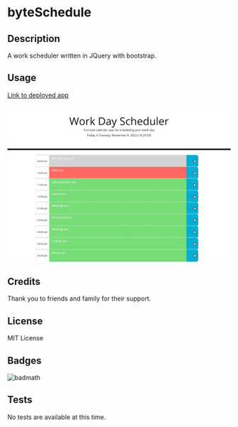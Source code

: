 # byteSchedule

## Description

A work scheduler written in JQuery with bootstrap.

## Usage

[Link to deployed app](https://lesley-byte.github.io/byteSchedule/)

![screenshot](./assets/images/screenshot.png)

## Credits

Thank you to friends and family for their support.

## License

MIT License

## Badges

![badmath](https://img.shields.io/github/languages/top/nielsenjared/badmath)

## Tests

No tests are available at this time.



